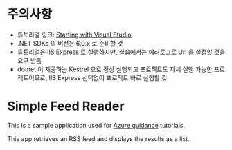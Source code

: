 ﻿# 주의사항

- 튜토리얼 링크: [Starting with Visual Studio](https://www.youtube.com/watch?v=iC3CJcYxkl0&t=4s)
- .NET SDKs 의 버전은 6.0.x 로 준비할 것
- 튜토리얼은 IIS Express 로 실행하지만, 실습에서는 에러로그로 Url 을 설정할 것을 요구 받음
- dotnet 이 제공하는 Kestrel 으로 정상 실행되고 프로젝트도 자체 실행 가능한 프로젝트이므로, IIS Express 선택없이 프로젝트 바로 실행할 것

# Simple Feed Reader

This is a sample application used for [Azure guidance](https://docs.microsoft.com/aspnet/core/azure/?view=aspnetcore-2.1) tutorials.

This app retrieves an RSS feed and displays the results as a list.